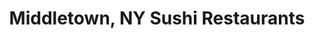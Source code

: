 ---
layout: city
title: Middletown, NY Sushi Restaurants
permalink: /new-york/middletown/
stateAbbr: NY
stateName: New York
cityName: Middletown

---